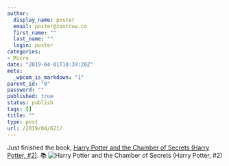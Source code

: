 ```yaml
---
author:
  display_name: poster
  email: poster@zastrow.co
  first_name: ""
  last_name: ""
  login: poster
categories:
- Micro
date: "2019-04-01T10:39:20Z"
meta:
  _wpcom_is_markdown: "1"
parent_id: "0"
password: ""
published: true
status: publish
tags: []
title: ""
type: post
url: /2019/04/621/
---
```

<p>Just finished the book, <a href="https://www.goodreads.com/review/show/2771032988?utm_medium=api&amp;utm_source=rss">Harry Potter and the Chamber of Secrets (Harry Potter, #2)</a>. 📚 <img src="/assets/2019/04/28267725.jpg" alt="Harry Potter and the Chamber of Secrets (Harry Potter, #2)" /></p>
